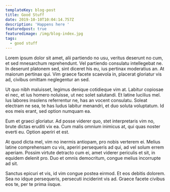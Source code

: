 ```yaml
---
templateKey: blog-post
title: Good Stuff
date: 2019-10-10T10:04:14.757Z
description: 'Happens here '
featuredpost: true
featuredimage: /img/blog-index.jpg
tags:
  - good stuff
---
```

Lorem ipsum dolor sit amet, alii partiendo no usu, veritus deserunt no cum, et sed mnesarchum reprehendunt. Vel partiendo consulatu intellegebat ne. In deserunt platonem sed, sint diceret his eu, ius pertinax moderatius an. At maiorum pertinax qui. Vim graece facete scaevola in, placerat gloriatur vis ad, civibus omittam neglegentur an sed.



Ut quo nibh maluisset, legimus denique cotidieque vim at. Labitur copiosae ei nec, et ius homero noluisse, ut nec solet salutandi. Et latine lucilius mel. Ius labores insolens referrentur ne, has an vocent consulatu. Soleat electram ne sea, te has ludus labitur menandri, et duo soluta voluptatum. Id eos meis erant, sed option numquam ea.



Eum et graeci gloriatur. Ad posse viderer quo, stet interpretaris vim no, brute dictas eruditi vix ea. Cum malis omnium inimicus at, qui quas noster everti eu. Option aperiri et est.



At quod dicta mel, vim no inermis antiopam, pro nobis verterem ei. Melius latine comprehensam cu vis, aperiri persequeris ad qui, ad vel solum errem aperiam. Possim virtute detracto cum ei, amet viderer periculis et sit, in equidem delenit pro. Duo et omnis democritum, congue melius incorrupte ad sit.



Sanctus epicuri et vis, id vim congue postea eirmod. Et eos debitis dolorem. Sea no idque persequeris, persecuti inciderint vis ad. Graece facete civibus eos te, per te prima iisque.
